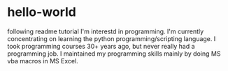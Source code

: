# hello-world
following readme tutorial
I'm interestd in programming. I'm currently concentrating on learning the python programming/scripting language.
I took programming courses 30+ years ago, but never really had a programming job. I maintained my programming skills mainly by doing MS vba macros in MS Excel.
